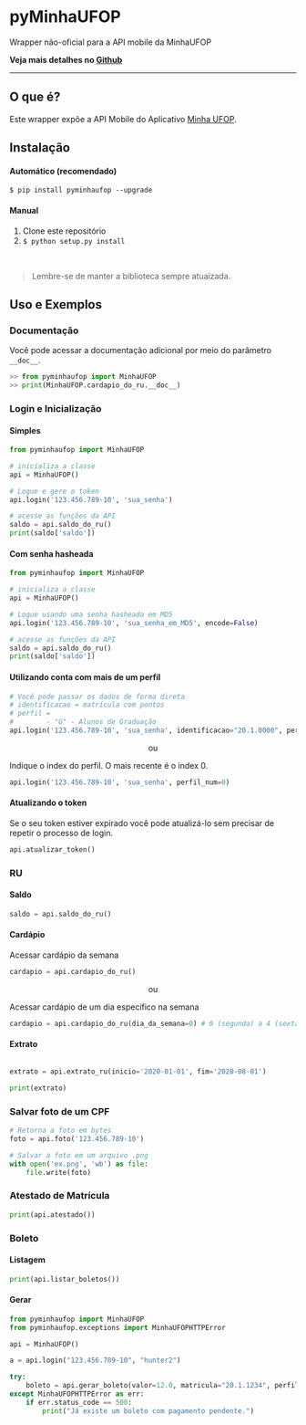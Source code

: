 # pyMinhaUFOP
Wrapper não-oficial para a API mobile da MinhaUFOP

**Veja mais detalhes no [Github](https://github.com/eitchtee/pyMinhaUFOP)**

---

## O que é?
Este wrapper expõe a API Mobile do Aplicativo [Minha UFOP](https://play.google.com/store/apps/details?id=br.ufop.app).

## Instalação


#### Automático (recomendado)

```
$ pip install pyminhaufop --upgrade
```

#### Manual

1. Clone este repositório
2. ```$ python setup.py install```

<br/>

> Lembre-se de manter a biblioteca sempre atuaizada.

## Uso e Exemplos

### Documentação
Você pode acessar a documentação adicional por meio do parâmetro ``__doc__``.

```python
>> from pyminhaufop import MinhaUFOP
>> print(MinhaUFOP.cardapio_do_ru.__doc__)
```

### Login e Inicialização
#### Simples
```python
from pyminhaufop import MinhaUFOP

# inicializa a classe
api = MinhaUFOP()

# Logue e gere o token
api.login('123.456.789-10', 'sua_senha')

# acesse as funções da API
saldo = api.saldo_do_ru()
print(saldo['saldo'])
```

#### Com senha hasheada
```python
from pyminhaufop import MinhaUFOP

# inicializa a classe
api = MinhaUFOP()

# Logue usando uma senha hasheada em MD5
api.login('123.456.789-10', 'sua_senha_em_MD5', encode=False)

# acesse as funções da API
saldo = api.saldo_do_ru()
print(saldo['saldo'])
```

#### Utilizando conta com mais de um perfil
```python
# Você pode passar os dados de forma direta
# identificacao = matrícula com pontos
# perfil = 
#        - "G" - Alunos de Graduação
api.login('123.456.789-10', 'sua_senha', identificacao="20.1.0000", perfil="G")
```

<p align="center">ou</p>

Indique o index do perfil. O mais recente é o index 0.
```python
api.login('123.456.789-10', 'sua_senha', perfil_num=0)
```

#### Atualizando o token
Se o seu token estiver expirado você pode atualizá-lo sem precisar de repetir o processo de login.
````python
api.atualizar_token()
````

### RU
#### Saldo
```python
saldo = api.saldo_do_ru()
```

#### Cardápio
Acessar cardápio da semana
```python
cardapio = api.cardapio_do_ru()
```
<p align="center">ou</p>

Acessar cardápio de um dia específico na semana
````python
cardapio = api.cardapio_do_ru(dia_da_semana=0) # 0 (segunda) a 4 (sexta)
````

#### Extrato
```python

extrato = api.extrato_ru(inicio='2020-01-01', fim='2020-08-01')

print(extrato)
```

### Salvar foto de um CPF
```python
# Retorna a foto em bytes
foto = api.foto('123.456.789-10')

# Salvar a foto em um arquivo .png
with open('ex.png', 'wb') as file:
    file.write(foto)
```

### Atestado de Matrícula
```python
print(api.atestado())
```

### Boleto

#### Listagem

```python
print(api.listar_boletos())
```

#### Gerar
````python
from pyminhaufop import MinhaUFOP
from pyminhaufop.exceptions import MinhaUFOPHTTPError

api = MinhaUFOP()

a = api.login("123.456.789-10", "hunter2")

try:
    boleto = api.gerar_boleto(valor=12.0, matricula="20.1.1234", perfil="G")
except MinhaUFOPHTTPError as err:
    if err.status_code == 500:
        print("Já existe um boleto com pagamento pendente.")
````